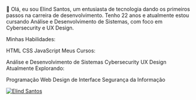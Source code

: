 👋 Olá, eu sou Elind Santos, um entusiasta de tecnologia dando os primeiros passos na carreira de desenvolvimento. Tenho 22 anos e atualmente estou cursando Análise e Desenvolvimento de Sistemas, com foco em Cybersecurity e UX Design.

Minhas Habilidades:

HTML
CSS
JavaScript
Meus Cursos:

Análise e Desenvolvimento de Sistemas
Cybersecurity
UX Design
Atualmente Explorando:

Programação Web
Design de Interface
Segurança da Informação

[![Elind Santos](https://github-readme-stats.vercel.app/api?username=elyndsilva&show_icons=true&theme=radical)](https://github.com/elyndsilva)





